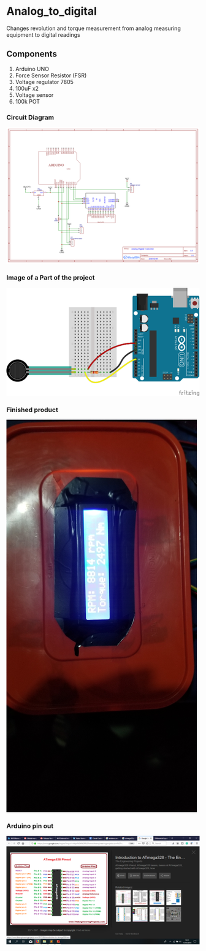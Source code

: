 # Analog_to_digital
Changes revolution and torque measurement from analog measuring equipment to digital readings

## Components
1. Arduino UNO
2. Force Sensor Resistor (FSR)
3. Voltage regulator 7805
4. 100uF x2
5. Voltage sensor
6. 100k POT

### Circuit Diagram
![circuit diagram](https://github.com/IamNator/Analog_to_digital/blob/master/hardware/Schematic_Analog%20to%20digital%20Converter_Sheet.png)

### Image of a Part of the project
![part of the project](https://github.com/IamNator/Analog_to_digital/blob/master/public/fritzing_example_bb_2_hJdn0YtrP6.png)

### Finished product
![Finished product](https://github.com/IamNator/Analog_to_digital/blob/master/public/20200203_072846.jpg)

### Arduino pin out
![Arduino pin out](https://github.com/IamNator/Analog_to_digital/blob/master/public/Arduino_pinout.png)
